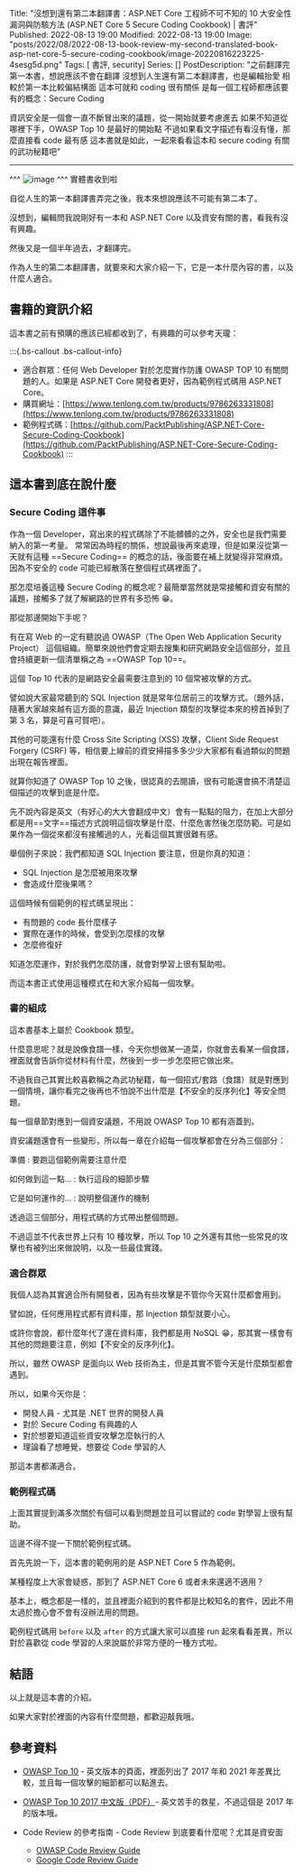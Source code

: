 Title: "沒想到還有第二本翻譯書：ASP.NET Core 工程師不可不知的 10 大安全性漏洞與防駭方法 (ASP.NET Core 5 Secure Coding Cookbook) | 書評"
Published: 2022-08-13 19:00
Modified: 2022-08-13 19:00
Image: "posts/2022/08/2022-08-13-book-review-my-second-translated-book-asp-net-core-5-secure-coding-cookbook/image-20220816223225-4sesg5d.png"
Tags: [ 書評, security]
Series: []
PostDescription: "之前翻譯完第一本書，想說應該不會在翻譯
沒想到人生還有第二本翻譯書，也是編輯抬愛
相較於第一本比較偏結構面
這本可就和 coding 很有關係
是每一個工程師都應該要有的概念：Secure Coding

資訊安全是一個會一直不斷冒出來的議題，從一開始就要考慮進去
如果不知道從哪裡下手，OWASP Top 10 是最好的開始點
不過如果看文字描述有看沒有懂，那麼直接看 code 最有感
這本書就是如此，一起來看看這本和 secure coding 有關的武功秘籍吧"

---

^^^
​![image](/posts/2022/08/2022-08-13-book-review-my-second-translated-book-asp-net-core-5-secure-coding-cookbook/image-20220816223225-4sesg5d.png "實體書收到啦")
^^^ 實體書收到啦

自從人生的第一本翻譯書弄完之後，我本來想說應該不可能有第二本了。

沒想到，編輯問我說剛好有一本和 ASP.NET Core 以及資安有關的書，看我有沒有興趣。

然後又是一個半年過去，才翻譯完。

作為人生的第二本翻譯書，就要來和大家介紹一下，它是一本什麼內容的書，以及什麼人適合。

<!--more-->

## 書籍的資訊介紹

這本書之前有預購的應該已經都收到了，有興趣的可以參考天瓏：

:::{.bs-callout .bs-callout-info}
* 適合群眾：任何 Web Developer 對於怎麼實作防護 OWASP TOP 10 有關問題的人。如果是 ASP.NET Core 開發者更好，因為範例程式碼用 ASP.NET Core。
* 購買網址：[https://www.tenlong.com.tw/products/9786263331808](https://www.tenlong.com.tw/products/9786263331808)
* 範例程式碼：[https://github.com/PacktPublishing/ASP.NET-Core-Secure-Coding-Cookbook](https://github.com/PacktPublishing/ASP.NET-Core-Secure-Coding-Cookbook)
:::

## 這本書到底在說什麼

### Secure Coding 這件事

作為一個 Developer，寫出來的程式碼除了不能髒髒的之外，安全也是我們需要納入的第一考量。
常常因為時程的關係，想說最後再來處理，但是如果沒從第一天就有這種 ==Secure Coding== 的概念的話，後面要在補上就變得非常麻煩。因為不安全的 code 可能已經散落在整個程式碼裡面了。

那怎麼培養這種 Secure Coding 的概念呢？最簡單當然就是常接觸和資安有關的議題，接觸多了就了解網路的世界有多恐怖 😁。

那從那邊開始下手呢？

有在寫 Web 的一定有聽說過 OWASP（The Open Web Application Security Project） 這個組織。簡單來說他們會定期去搜集和研究網路安全這個部分，並且會持續更新一個清單稱之為 ==OWASP Top 10==。

這個 Top 10 代表的是網路安全最需要注意到的 10 個常被攻擊的方式。

譬如說大家最常聽到的 SQL Injection 就是常年位居前三的攻擊方式。（題外話，隨著大家越來越有這方面的意識，最近 Injection 類型的攻擊從本來的榜首掉到了第 3 名，算是可喜可賀吧）。

其他的可能還有什麼 Cross Site Scripting (XSS) 攻擊，Client Side Request Forgery (CSRF) 等，相信要上線前的資安掃描多多少少大家都有看過類似的問題出現在報告裡面。

就算你知道了 OWASP Top 10 之後，很認真的去閱讀，很有可能還會搞不清楚這個描述的攻擊到底是什麼。

先不說內容是英文（有好心的大大會翻成中文）會有一點點的阻力，在加上大部分都是用==文字==描述方式說明這個攻擊是什麼、什麼危害然後怎麼防範。可是如果作為一個從來都沒有接觸過的人，光看這個其實很難有感。

舉個例子來說：我們都知道 SQL Injection 要注意，但是你真的知道：

* SQL Injection 是怎麼被用來攻擊
* 會造成什麼後果嗎？

這個時候有個範例的程式碼呈現出：

* 有問題的 code 長什麼樣子
* 實際在運作的時候，會受到怎麼樣的攻擊
* 怎麼修復好

知道怎麼運作，對於我們怎麼防護，就會對學習上很有幫助啦。

而這本書正式使用這種模式在和大家介紹每一個攻擊。

### 書的組成

這本書基本上屬於 Cookbook 類型。

什麼意思呢？就是說像食譜一樣，今天你想做某一道菜，你就會去看某一個食譜，裡面就會告訴你從材料有什麼，然後到一步一步怎麼把它做出來。

不過我自己其實比較喜歡稱之為武功秘籍，每一個招式/套路（食譜）就是對應到一個情境，讓你看完之後再也不怕說不出什麼是【不安全的反序列化】等安全問題。

每一個章節對應到一個資安議題，不用說 OWASP Top 10 都有涵蓋到。

資安議題還會有一些變形，所以每一章在介紹每一個攻擊都會在分為三個部分：

準備
:    要跑這個範例需要注意什麼

如何做到這一點...
:    執行這段的細節步驟

它是如何運作的...
:    說明整個運作的機制

透過這三個部分，用程式碼的方式帶出整個問題。

不過這並不代表世界上只有 10 種攻擊，所以 Top 10 之外還有其他一些常見的攻擊也有被列出來做說明，以及一些最佳實踐。

### 適合群眾

我個人認為其實適合所有開發者，因為有些攻擊是不管你今天寫什麼都會用到。

譬如說，任何應用程式都有資料庫，那 Injection 類型就要小心。

或許你會說，都什麼年代了還在資料庫，我們都是用 NoSQL 😁，那其實一樣會有其他的問題要注意，例如【不安全的反序列化】。

所以，雖然 OWASP 是面向以 Web 技術為主，但是其實不管今天是什麼類型都會遇到。

所以，如果今天你是：

* 開發人員 - 尤其是 .NET 世界的開發人員
* 對於 Secure Coding 有興趣的人
* 對於想要知道這些資安攻擊怎麼執行的人
* 理論看了想睡覺，想要從 Code 學習的人

那這本書都滿適合。

### 範例程式碼

上面其實提到滿多次關於有個可以看到問題並且可以嘗試的 code 對學習上很有幫助。

這邊不得不提一下關於範例程式碼。

首先先說一下，這本書的範例用的是 ASP.NET Core 5 作為範例。

某種程度上大家會疑惑，那到了 ASP.NET Core 6 或者未來還適不適用？

基本上，概念都是一樣的，並且裡面介紹到的套件都是比較知名的套件，因此不用太過於擔心會不會有沒辦法用的問題。

範例程式碼用 `before` 以及 `after` 的方式讓大家可以直接 run 起來看看差異，所以對於喜歡從 code 學習的人來說屬於非常方便的一種方式啦。

## 結語

以上就是這本書的介紹。

如果大家對於裡面的內容有什麼問題，都歡迎敲我哦。

## 參考資料

* [OWASP Top 10](https://owasp.org/www-project-top-ten/) - 英文版本的頁面，裡面列出了 2017 年和 2021 年差異比較，並且每一個攻擊的細節都可以點進去。
* [OWASP Top 10 2017 中文版（PDF）](https://wiki.owasp.org/?title=Special:Redirect/file/OWASP_Top_10_2017_%E4%B8%AD%E6%96%87%E7%89%88v1.3.pdf)- 英文苦手的救星，不過這個是 2017 年的版本哦。
* Code Review 的參考指南 - Code Review 到底要看什麼呢？尤其是資安面

  * [OWASP Code Review Guide](https://owasp.org/www-pdf-archive/OWASP_Code_Review_Guide_v2.pdf)
  * [Google Code Review Guide](https://google.github.io/eng-practices/review/)
